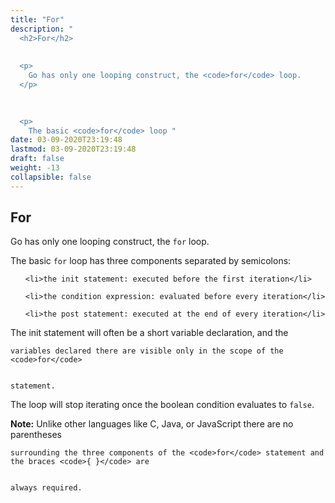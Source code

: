 ```yaml
---
title: "For"
description: "
  <h2>For</h2>
  
  
  <p>
    Go has only one looping construct, the <code>for</code> loop.
  </p>
  

  
  <p>
    The basic <code>for</code> loop "
date: 03-09-2020T23:19:48
lastmod: 03-09-2020T23:19:48
draft: false
weight: -13
collapsible: false
---
```


  <h2>For</h2>
  
  
  <p>
    Go has only one looping construct, the <code>for</code> loop.
  </p>
  

  
  <p>
    The basic <code>for</code> loop has three components separated by semicolons:
  </p>
  

  <ul>
  
    <li>the init statement: executed before the first iteration</li>
  
    <li>the condition expression: evaluated before every iteration</li>
  
    <li>the post statement: executed at the end of every iteration</li>
  
  </ul>

  
  <p>
    The init statement will often be a short variable declaration, and the


    variables declared there are visible only in the scope of the <code>for</code>


    statement.
  </p>
  

  
  <p>
    The loop will stop iterating once the boolean condition evaluates to <code>false</code>.
  </p>
  

  
  <p>
    <b>Note:</b> Unlike other languages like C, Java, or JavaScript there are no parentheses


    surrounding the three components of the <code>for</code> statement and the braces <code>{ }</code> are


    always required.
  </p>
  

	
		
	


                                                